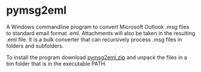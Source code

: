 # pymsg2eml
A Windows commandline program to convert Microsoft Outlook .msg files to standard email format .eml. 
Attachments will also be taken in the resulting .eml file. 
It is a bulk converter that can recursively process .msg files in folders and subfolders.

To install the program download [pymsg2eml.zip](https://github.com/mario-be/pymsg2eml/blob/main/pymsg2eml.zip) and unpack the files in a bin folder that is in the executable PATH.
